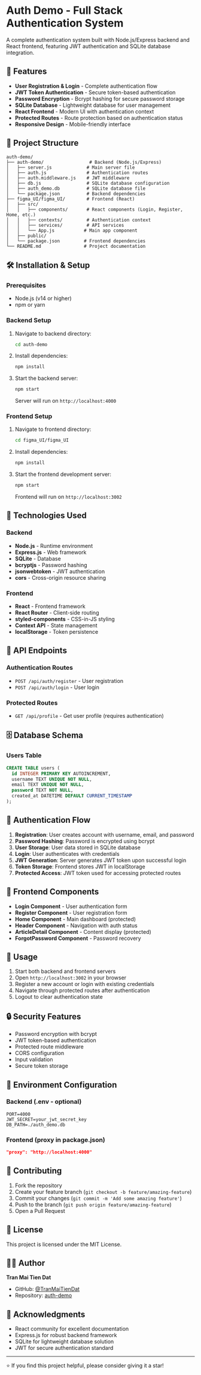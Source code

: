 # Auth Demo - Full Stack Authentication System

A complete authentication system built with Node.js/Express backend and React frontend, featuring JWT authentication and SQLite database integration.

## 🚀 Features

- **User Registration & Login** - Complete authentication flow
- **JWT Token Authentication** - Secure token-based authentication
- **Password Encryption** - Bcrypt hashing for secure password storage
- **SQLite Database** - Lightweight database for user management
- **React Frontend** - Modern UI with authentication context
- **Protected Routes** - Route protection based on authentication status
- **Responsive Design** - Mobile-friendly interface

## 📁 Project Structure

```
auth-demo/
├── auth-demo/                 # Backend (Node.js/Express)
│   ├── server.js             # Main server file
│   ├── auth.js               # Authentication routes
│   ├── auth.middleware.js    # JWT middleware
│   ├── db.js                 # SQLite database configuration
│   ├── auth_demo.db          # SQLite database file
│   └── package.json          # Backend dependencies
├── figma_UI/figma_UI/        # Frontend (React)
│   ├── src/
│   │   ├── components/       # React components (Login, Register, Home, etc.)
│   │   ├── contexts/         # Authentication context
│   │   ├── services/         # API services
│   │   └── App.js           # Main app component
│   ├── public/
│   └── package.json         # Frontend dependencies
└── README.md                # Project documentation
```

## 🛠️ Installation & Setup

### Prerequisites
- Node.js (v14 or higher)
- npm or yarn

### Backend Setup
1. Navigate to backend directory:
   ```bash
   cd auth-demo
   ```

2. Install dependencies:
   ```bash
   npm install
   ```

3. Start the backend server:
   ```bash
   npm start
   ```
   Server will run on `http://localhost:4000`

### Frontend Setup
1. Navigate to frontend directory:
   ```bash
   cd figma_UI/figma_UI
   ```

2. Install dependencies:
   ```bash
   npm install
   ```

3. Start the frontend development server:
   ```bash
   npm start
   ```
   Frontend will run on `http://localhost:3002`

## 🔧 Technologies Used

### Backend
- **Node.js** - Runtime environment
- **Express.js** - Web framework
- **SQLite** - Database
- **bcryptjs** - Password hashing
- **jsonwebtoken** - JWT authentication
- **cors** - Cross-origin resource sharing

### Frontend
- **React** - Frontend framework
- **React Router** - Client-side routing
- **styled-components** - CSS-in-JS styling
- **Context API** - State management
- **localStorage** - Token persistence

## 📡 API Endpoints

### Authentication Routes
- `POST /api/auth/register` - User registration
- `POST /api/auth/login` - User login

### Protected Routes
- `GET /api/profile` - Get user profile (requires authentication)

## 🗄️ Database Schema

### Users Table
```sql
CREATE TABLE users (
  id INTEGER PRIMARY KEY AUTOINCREMENT,
  username TEXT UNIQUE NOT NULL,
  email TEXT UNIQUE NOT NULL,
  password TEXT NOT NULL,
  created_at DATETIME DEFAULT CURRENT_TIMESTAMP
);
```

## 🔐 Authentication Flow

1. **Registration**: User creates account with username, email, and password
2. **Password Hashing**: Password is encrypted using bcrypt
3. **User Storage**: User data stored in SQLite database
4. **Login**: User authenticates with credentials
5. **JWT Generation**: Server generates JWT token upon successful login
6. **Token Storage**: Frontend stores JWT in localStorage
7. **Protected Access**: JWT token used for accessing protected routes

## 🎨 Frontend Components

- **Login Component** - User authentication form
- **Register Component** - User registration form
- **Home Component** - Main dashboard (protected)
- **Header Component** - Navigation with auth status
- **ArticleDetail Component** - Content display (protected)
- **ForgotPassword Component** - Password recovery

## 🚀 Usage

1. Start both backend and frontend servers
2. Open `http://localhost:3002` in your browser
3. Register a new account or login with existing credentials
4. Navigate through protected routes after authentication
5. Logout to clear authentication state

## 🔒 Security Features

- Password encryption with bcrypt
- JWT token-based authentication
- Protected route middleware
- CORS configuration
- Input validation
- Secure token storage

## 📝 Environment Configuration

### Backend (.env - optional)
```
PORT=4000
JWT_SECRET=your_jwt_secret_key
DB_PATH=./auth_demo.db
```

### Frontend (proxy in package.json)
```json
"proxy": "http://localhost:4000"
```

## 🤝 Contributing

1. Fork the repository
2. Create your feature branch (`git checkout -b feature/amazing-feature`)
3. Commit your changes (`git commit -m 'Add some amazing feature'`)
4. Push to the branch (`git push origin feature/amazing-feature`)
5. Open a Pull Request

## 📄 License

This project is licensed under the MIT License.

## 👨‍💻 Author

**Tran Mai Tien Dat**
- GitHub: [@TranMaiTienDat](https://github.com/TranMaiTienDat)
- Repository: [auth-demo](https://github.com/TranMaiTienDat/auth-demo)

## 🙏 Acknowledgments

- React community for excellent documentation
- Express.js for robust backend framework
- SQLite for lightweight database solution
- JWT for secure authentication standard

---

⭐ If you find this project helpful, please consider giving it a star!
